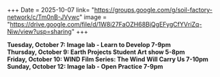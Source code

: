 +++
Date = 2025-10-07
link= "https://groups.google.com/g/soil-factory-network/c/Tm0nB-JVywc"
image = "https://drive.google.com/file/d/1W8i27FaOZH68BjQgEFygCfYVriZq-Niw/view?usp=sharing"
+++

**Tuesday, October 7: Image lab - Learn to Develop 7-9pm**  
**Thursday, October 9: Earth Projects Student Art show 5-8pm**  
**Friday, October 10: WIND Film Series: The Wind Will Carry Us 7-10pm**  
**Sunday, October 12: Image lab - Open Practice 7-9pm**

<!--more--\> 
